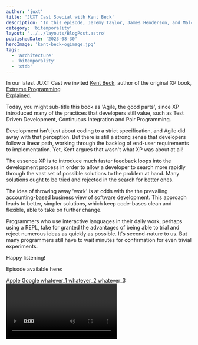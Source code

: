 ```yaml
---
author: 'juxt'
title: 'JUXT Cast Special with Kent Beck'
description: 'In this episode, Jeremy Taylor, James Henderson, and Malcolm Sparks are joined by Kent Beck to discuss programming, bitemporality and much more.'
category: 'bitemporality'
layout: '../../layouts/BlogPost.astro'
publishedDate: '2023-08-30'
heroImage: 'kent-beck-ogimage.jpg'
tags:
  - 'architecture'
  - 'bitemporality'
  - 'xtdb'
---
```


In our latest JUXT Cast we invited <a href='https://en.wikipedia.org/wiki/Kent_Beck' target='_blank'>Kent Beck</a>, author of the original XP book, <a href='https://www.amazon.co.uk/Extreme-Programming-Explained-Embrace-Change/dp/0321278658' target='_blank'> Extreme Programming <br> Explained</a>.

Today, you might sub-title this book as 'Agile, the good parts', since XP introduced many of the practices that developers still value, such as Test Driven Development, Continuous Integration and Pair Programming.

Development isn't just about coding to a strict specification, and Agile did away with that perception. But there is still a strong sense that developers follow a linear path, working through the backlog of end-user requirements to implementation. Yet, Kent argues that wasn't what XP was about at all!

The essence XP is to introduce much faster feedback loops into the development process in order to allow a developer to search more rapidly through the vast set of possible solutions to the problem at hand. Many solutions ought to be tried and rejected in the search for better ones.

The idea of throwing away 'work' is at odds with the the prevailing accounting-based business view of software development. This approach leads to better, simpler solutions, which keep code-bases clean and flexible, able to take on further change.

Programmers who use interactive languages in their daily work, perhaps using a REPL, take for granted the advantages of being able to trial and reject numerous ideas as quickly as possible. It's second-nature to us. But many programmers still have to wait minutes for confirmation for even trivial experiments.

Happy listening!

Episode available here:

Apple <link>
Google <link>
whatever_1 <link>
whatever_2<link>
whatever_3 <link>
<video embedded from YT>
